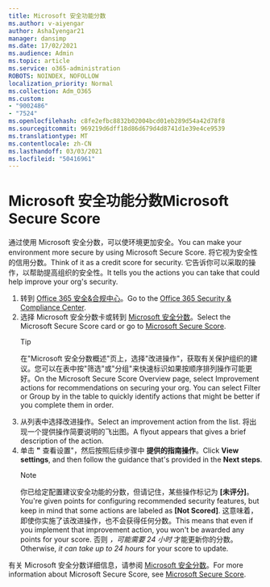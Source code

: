 ```yaml
---
title: Microsoft 安全功能分数
ms.author: v-aiyengar
author: AshaIyengar21
manager: dansimp
ms.date: 17/02/2021
ms.audience: Admin
ms.topic: article
ms.service: o365-administration
ROBOTS: NOINDEX, NOFOLLOW
localization_priority: Normal
ms.collection: Adm_O365
ms.custom:
- "9002486"
- "7524"
ms.openlocfilehash: c8fe2efbc8832b02004bcd01eb289d54a42d78f8
ms.sourcegitcommit: 969219d6dff18d86d679d4d8741d1e39e4ce9539
ms.translationtype: MT
ms.contentlocale: zh-CN
ms.lasthandoff: 03/03/2021
ms.locfileid: "50416961"
---
```

# <a name="microsoft-secure-score"></a><span data-ttu-id="73005-102">Microsoft 安全功能分数</span><span class="sxs-lookup"><span data-stu-id="73005-102">Microsoft Secure Score</span></span>

<span data-ttu-id="73005-103">通过使用 Microsoft 安全分数，可以使环境更加安全。</span><span class="sxs-lookup"><span data-stu-id="73005-103">You can make your environment more secure by using Microsoft Secure Score.</span></span> <span data-ttu-id="73005-104">将它视为安全性的信用分数。</span><span class="sxs-lookup"><span data-stu-id="73005-104">Think of it as a credit score for security.</span></span> <span data-ttu-id="73005-105">它告诉你可以采取的操作，以帮助提高组织的安全性。</span><span class="sxs-lookup"><span data-stu-id="73005-105">It tells you the actions you can take that could help improve your org's security.</span></span>

1. <span data-ttu-id="73005-106">转到 [Office 365 安全&合规中心](https://go.microsoft.com/fwlink/p/?linkid=2077143)。</span><span class="sxs-lookup"><span data-stu-id="73005-106">Go to the [Office 365 Security & Compliance Center](https://go.microsoft.com/fwlink/p/?linkid=2077143).</span></span>
1. <span data-ttu-id="73005-107">选择 Microsoft 安全分数卡或转到 [Microsoft 安全分数](https://go.microsoft.com/fwlink/?linkid=2099589)。</span><span class="sxs-lookup"><span data-stu-id="73005-107">Select the Microsoft Secure Score card or go to [Microsoft Secure Score](https://go.microsoft.com/fwlink/?linkid=2099589).</span></span>
    > [!TIP]
    >  <span data-ttu-id="73005-108">在"Microsoft 安全分数概述"页上，选择"改进操作"，获取有关保护组织的建议。您可以在表中按"筛选"或"分组"来快速标识如果按顺序排列操作可能更好。</span><span class="sxs-lookup"><span data-stu-id="73005-108">On the Microsoft Secure Score Overview page, select Improvement actions for recommendations on securing your org. You can select Filter or Group by in the table to quickly identify actions that might be better if you complete them in order.</span></span>
1. <span data-ttu-id="73005-109">从列表中选择改进操作。</span><span class="sxs-lookup"><span data-stu-id="73005-109">Select an improvement action from the list.</span></span> <span data-ttu-id="73005-110">将出现一个提供操作简要说明的飞出图。</span><span class="sxs-lookup"><span data-stu-id="73005-110">A flyout appears that gives a brief description of the action.</span></span>
1. <span data-ttu-id="73005-111">单击 **"** 查看设置"，然后按照后续步骤中 **提供的指南操作**。</span><span class="sxs-lookup"><span data-stu-id="73005-111">Click **View settings**, and then follow the guidance that's provided in the **Next steps**.</span></span>
    > [!NOTE]
    > <span data-ttu-id="73005-112">你已给定配置建议安全功能的分数，但请记住，某些操作标记为 **[未评分]**。</span><span class="sxs-lookup"><span data-stu-id="73005-112">You're given points for configuring recommended security features, but keep in mind that some actions are labeled as **[Not Scored]**.</span></span> <span data-ttu-id="73005-113">这意味着，即使你实施了该改进操作，也不会获得任何分数。</span><span class="sxs-lookup"><span data-stu-id="73005-113">This means that even if you implement that improvement action, you won't be awarded any points for your score.</span></span> <span data-ttu-id="73005-114">否则 *，可能需要 24 小时* 才能更新你的分数。</span><span class="sxs-lookup"><span data-stu-id="73005-114">Otherwise, *it can take up to 24 hours* for your score to update.</span></span>

<span data-ttu-id="73005-115">有关 Microsoft 安全分数详细信息，请参阅 [Microsoft 安全分数](https://go.microsoft.com/fwlink/?linkid=2103077)。</span><span class="sxs-lookup"><span data-stu-id="73005-115">For more information about Microsoft Secure Score, see [Microsoft Secure Score](https://go.microsoft.com/fwlink/?linkid=2103077).</span></span>